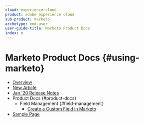 ```yaml
---
cloud: experience-cloud
product: adobe experience cloud
sub-product: marketo
archetype: end-user
user-guide-title: Marketo Product Docs
index: n
---
```


# Marketo Product Docs {#using-marketo}

+ [Overview](home.md)
+ [New Article](new-article.md)
+ [Jan '20 Release Notes](jan-20-release-notes.md)
+ Product Docs {#product-docs}
  + Field Management {#field-management}
    + [Create a Custom Field in Marketo](create-a-custom-field-in-marketo.md)
+ [Sample Page](sample.md)
